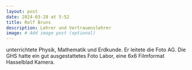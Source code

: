 ```yaml
---
layout: post
date: 2024-03-28 at 5:52
title: Rolf Bruns
description: Lehrer und Vertrauenslehrer
image: # Add image post (optional)
---
```



unterrichtete Physik, Mathematik und Erdkunde.
Er leitete die Foto AG. Die GHS hatte ein gut ausgestattetes Foto Labor, eine 6x6 Filmformat Hasselblad Kamera.

